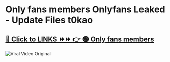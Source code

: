 
 # Only fans members Onlyfans Leaked - Update Files t0kao

## <h2><a href="https://clipsfans.com/Only_fans_members&ref=git">🔗 Click to LINKS ⏩⏩ 👉 🟢 Only fans members </a></h2>

<a href="https://clipsfans.com/Only_fans_members&ref=git" rel="nofollow" data-target="animated-image.originalLink"><img src="https://i.ibb.co.com/xMMVF88/686577567.gif" alt="Viral Video Original" style="max-width: 100%; display: inline-block;" data-target="animated-image.originalImage"></a>

